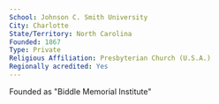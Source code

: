 ```yaml
---
School: Johnson C. Smith University
City: Charlotte
State/Territory: North Carolina
Founded: 1867
Type: Private
Religious Affiliation: Presbyterian Church (U.S.A.)
Regionally acredited: Yes
---
```

Founded as "Biddle Memorial Institute"